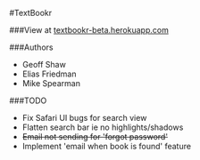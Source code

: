 #TextBookr

###View at [textbookr-beta.herokuapp.com](http://textbookr-beta.herokuapp.com)

###Authors
- Geoff Shaw
- Elias Friedman
- Mike Spearman

###TODO

- Fix Safari UI bugs for search view
- Flatten search bar ie no highlights/shadows
- ~~Email not sending for 'forgot password'~~
- Implement 'email when book is found' feature
